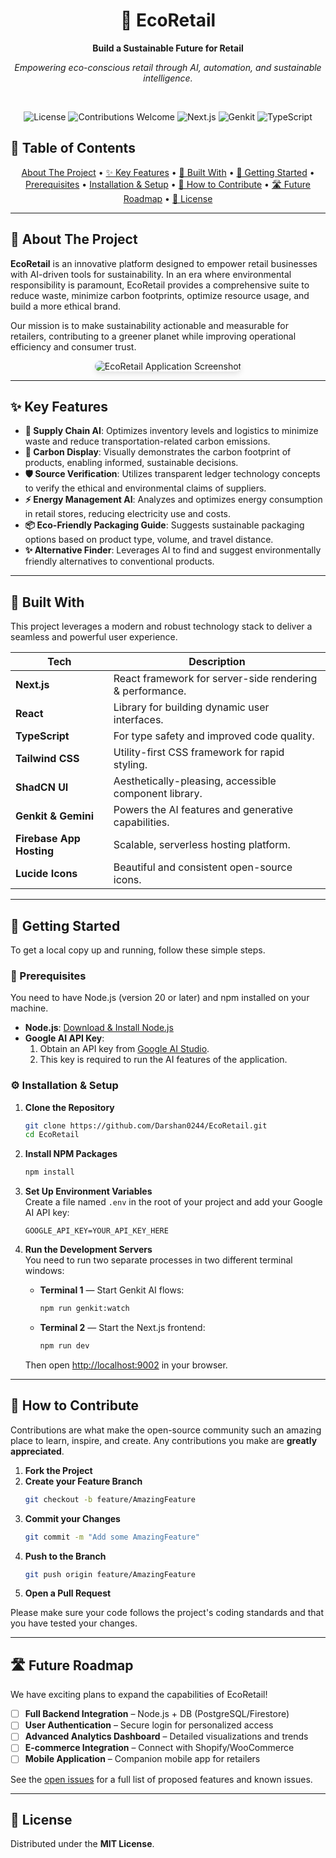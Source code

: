 <h1 align="center">🌿 EcoRetail</h1>

<p align="center">
  <strong>Build a Sustainable Future for Retail</strong>
</p>

<p align="center">
  <em>Empowering eco-conscious retail through AI, automation, and sustainable intelligence.</em>
</p>

<br />
<p align="center">
  <img src="https://img.shields.io/badge/license-MIT-blue.svg" alt="License" />
  <img src="https://img.shields.io/badge/contributions-welcome-brightgreen.svg?style=flat" alt="Contributions Welcome" />
  <img src="https://img.shields.io/badge/Next.js-15.0-black?logo=next.js" alt="Next.js" />
  <img src="https://img.shields.io/badge/Genkit-1.13-blueviolet?logo=google-cloud" alt="Genkit" />
  <img src="https://img.shields.io/badge/TypeScript-5.x-blue?logo=typescript" alt="TypeScript" />
</p>



## 📖 Table of Contents

<p align="center">
  <a href="#about-the-project">About The Project</a> •
  <a href="#-key-features">✨ Key Features</a> •
  <a href="#-built-with">🚀 Built With</a> •
  <a href="#-getting-started">🏁 Getting Started</a> •
  <a href="#prerequisites">Prerequisites</a> •
  <a href="#installation--setup">Installation & Setup</a> •
  <a href="#-how-to-contribute">🤝 How to Contribute</a> •
  <a href="#️-future-roadmap">🛣️ Future Roadmap</a> •
  <a href="#-license">📜 License</a>
</p>

---

## 🧩 About The Project

**EcoRetail** is an innovative platform designed to empower retail businesses with AI-driven tools for sustainability. In an era where environmental responsibility is paramount, EcoRetail provides a comprehensive suite to reduce waste, minimize carbon footprints, optimize resource usage, and build a more ethical brand.

Our mission is to make sustainability actionable and measurable for retailers, contributing to a greener planet while improving operational efficiency and consumer trust.

<p align="center">
  <img src="https://placehold.co/800x450.png" alt="EcoRetail Application Screenshot" style="border-radius: 10px; box-shadow: 0 4px 8px rgba(0,0,0,0.1);">
</p>

---

## ✨ Key Features

- **🚛 Supply Chain AI**: Optimizes inventory levels and logistics to minimize waste and reduce transportation-related carbon emissions.  
- **🌿 Carbon Display**: Visually demonstrates the carbon footprint of products, enabling informed, sustainable decisions.  
- **🛡️ Source Verification**: Utilizes transparent ledger technology concepts to verify the ethical and environmental claims of suppliers.  
- **⚡ Energy Management AI**: Analyzes and optimizes energy consumption in retail stores, reducing electricity use and costs.  
- **📦 Eco-Friendly Packaging Guide**: Suggests sustainable packaging options based on product type, volume, and travel distance.  
- **✨ Alternative Finder**: Leverages AI to find and suggest environmentally friendly alternatives to conventional products.  

---

## 🚀 Built With

This project leverages a modern and robust technology stack to deliver a seamless and powerful user experience.

| Tech                    | Description                                                        |
|-------------------------|--------------------------------------------------------------------|
| **Next.js**             | React framework for server-side rendering & performance.           |
| **React**               | Library for building dynamic user interfaces.                      |
| **TypeScript**          | For type safety and improved code quality.                         |
| **Tailwind CSS**        | Utility-first CSS framework for rapid styling.                     |
| **ShadCN UI**           | Aesthetically-pleasing, accessible component library.              |
| **Genkit & Gemini**     | Powers the AI features and generative capabilities.                |
| **Firebase App Hosting**| Scalable, serverless hosting platform.                             |
| **Lucide Icons**        | Beautiful and consistent open-source icons.                        |

---

## 🏁 Getting Started

To get a local copy up and running, follow these simple steps.

### 🔧 Prerequisites

You need to have Node.js (version 20 or later) and npm installed on your machine.

- **Node.js**: [Download & Install Node.js](https://nodejs.org/en/download/)  
- **Google AI API Key**:  
  1. Obtain an API key from [Google AI Studio](https://aistudio.google.com/app/apikey).  
  2. This key is required to run the AI features of the application.  

### ⚙️ Installation & Setup

1. **Clone the Repository**
    ```bash
    git clone https://github.com/Darshan0244/EcoRetail.git
    cd EcoRetail
    ```

2. **Install NPM Packages**
    ```bash
    npm install
    ```

3. **Set Up Environment Variables**  
   Create a file named `.env` in the root of your project and add your Google AI API key:
    ```env
    GOOGLE_API_KEY=YOUR_API_KEY_HERE
    ```

4. **Run the Development Servers**  
   You need to run two separate processes in two different terminal windows:

    - **Terminal 1** — Start Genkit AI flows:
      ```bash
      npm run genkit:watch
      ```

    - **Terminal 2** — Start the Next.js frontend:
      ```bash
      npm run dev
      ```

    Then open [http://localhost:9002](http://localhost:9002) in your browser.

---

## 🤝 How to Contribute

Contributions are what make the open-source community such an amazing place to learn, inspire, and create. Any contributions you make are **greatly appreciated**.

1. **Fork the Project**  
2. **Create your Feature Branch**
    ```bash
    git checkout -b feature/AmazingFeature
    ```
3. **Commit your Changes**
    ```bash
    git commit -m "Add some AmazingFeature"
    ```
4. **Push to the Branch**
    ```bash
    git push origin feature/AmazingFeature
    ```
5. **Open a Pull Request**

Please make sure your code follows the project's coding standards and that you have tested your changes.

---

## 🛣️ Future Roadmap

We have exciting plans to expand the capabilities of EcoRetail!

- [ ] **Full Backend Integration** – Node.js + DB (PostgreSQL/Firestore)  
- [ ] **User Authentication** – Secure login for personalized access  
- [ ] **Advanced Analytics Dashboard** – Detailed visualizations and trends  
- [ ] **E-commerce Integration** – Connect with Shopify/WooCommerce  
- [ ] **Mobile Application** – Companion mobile app for retailers  

See the [open issues](https://github.com/Darshan0244/EcoRetail/issues) for a full list of proposed features and known issues.

---

## 📜 License

Distributed under the **MIT License**.
